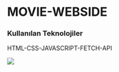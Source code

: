 <h1>MOVIE-WEBSIDE</h1>
<h3>Kullanılan Teknolojiler</h3>
<p>HTML-CSS-JAVASCRIPT-FETCH-API</p>
<img src="/images/movie.gif">
